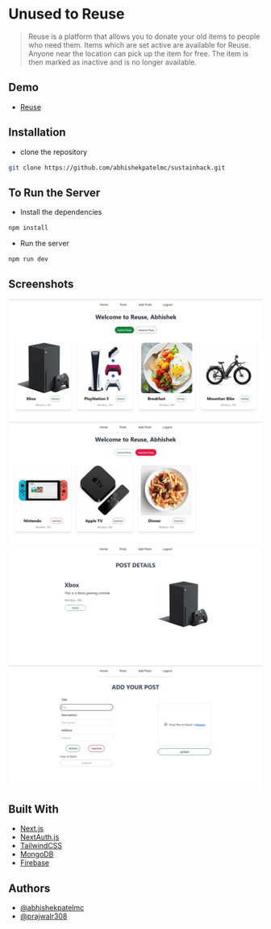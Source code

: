 # Unused to Reuse

> Reuse is a platform that allows you to donate your old items to people who need them. Items which are set active are available for Reuse. Anyone near the location can pick up the item for free. The item is then marked as inactive and is no longer available.

## Demo

- [Reuse](https://sustainhack-e37qxgs1s-abhishekpatelmc.vercel.app/)

## Installation

- clone the repository

```bash
git clone https://github.com/abhishekpatelmc/sustainhack.git
```

## To Run the Server

- Install the dependencies

```bash
npm install
```

- Run the server

```bash
npm run dev
```

## Screenshots

![Active posts](/resource/active%20post.png)
![Inactive Posts](/resource/Inactive%20post.png)
![Post Deatils](/resource/post%20detail.png)
![Add posts](/resource/add%20your%20post.png)

## Built With

- [Next.js](https://nextjs.org/)
- [NextAuth.js](https://next-auth.js.org/)
- [TailwindCSS](https://tailwindcss.com/)
- [MongoDB](https://www.mongodb.com/)
- [Firebase](https://firebase.google.com/)

## Authors

- [@abhishekpatelmc](https://www.github.com/abhishekpatelmc)
- [@prajwalr308](https://www.github.com/prajwalr308)
